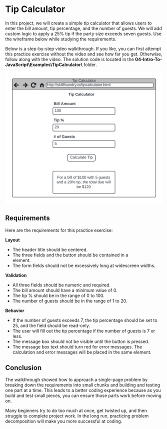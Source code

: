 # Tip Calculator

In this project, we will create a simple tip calculator that allows users to enter the bill amount, tip percentage, and the number of guests. We will add custom logic to apply a 25% tip if the party size exceeds seven guests. Use the wireframe below while studying the requirements.

Below is a step-by-step video walkthrough. If you like, you can first attempt this practice exercise without the video and see how far you get. Otherwise, follow along with the video. The solution code is located in the **04-Intro-To-JavaScript\Examples\TipCalculator\\** folder.

![](wireframe.png)

## Requirements

Here are the requirements for this practice exercise:

**Layout**

- The header title should be centered.
- The three fields and the button should be contained in a **<form>** element.
- The form fields should not be excessively long at widescreen widths.

**Validation**

- All three fields should be numeric and required.
- The bill amount should have a minimum value of 0.
- The tip % should be in the range of 0 to 100.
- The number of guests should be in the range of 1 to 20.

**Behavior**

- If the number of guests exceeds 7, the tip percentage should be set to 25, and the field should be read-only.
- The user will fill out the tip percentage if the number of guests is 7 or less.
- The message box should not be visible until the button is pressed.
- The message box text should turn red for error messages. The calculation and error messages will be placed in the same element.

## Conclusion

The walkthrough showed how to approach a single-page problem by breaking down the requirements into small chunks and building and testing one part at a time. This leads to a better coding experience because as you build and test small pieces, you can ensure those parts work before moving on.

Many beginners try to do too much at once, get twisted up, and then struggle to complete project work. In the long run, practicing problem decomposition will make you more successful at coding.